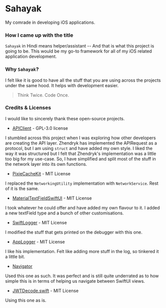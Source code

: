 # Sahayak

My comrade in developing iOS applications.

### How I came up with the title

`Sahayak` in Hindi means helper/assistant -- And that is what this project is going to be. This would be my go-to framework for all of my iOS related application development.

### Why `Sahayak`?

I felt like it is good to have all the stuff that you are using across the projects under the same hood. It helps with development easier. 

> Think Twice. Code Once.

### Credits & Licenses

I would like to sincerely thank these open-source projects.

- [APIClient](https://github.com/Zhendryk/APIClient) - GPL-3.0 license

I stumbled across this project when I was exploring how other developers are creating the API layer. Zhendryk has implemented the APIRequest as a protocol, but I am using `struct` and have added my own style. I liked the way it was structured but I felt that Zhendryk's implementation was a little too big for my use-case. So, I have simplified and split most of the stuff in the network layer into its own functions.

- [PixieCacheKit](https://github.com/aumChauhan/PixieCacheKit) - MIT License

I replaced the `NetworkingUtility` implementation with `NetworkService`. Rest of it is the same.

- [MaterialTextFieldSwiftUI](https://github.com/norrisboat/MaterialTextFieldSwiftUI) - MIT License

I took whatever he could offer and have added my own flavour to it. I added a new textField type and a bunch of other customisations.

- [SwiftLogger](https://github.com/sauvikdolui/swiftlogger) - MIT License

I modified the stuff that gets printed on the debugger with this one.

- [AppLogger](https://github.com/backslash-f/applogger) - MIT License

I like his implementation. Felt like adding more stuff in the log, so tinkered it a little bit.

- [Navigator](https://github.com/uwaisalqadri/SwiftUIViewUIKitNavigation)

Used this one as such. It was perfect and is still quite underrated as to how simple this is in terms of helping us navigate between SwiftUI views.

- [JWTDecode.swift](https://github.com/auth0/JWTDecode.swift) - MIT License

Using this one as is.
